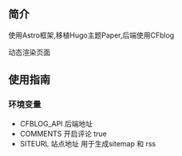 ## 简介
使用Astro框架,移植Hugo主题Paper,后端使用CFblog

动态渲染页面

## 使用指南

### 环境变量

- CFBLOG_API 后端地址
- COMMENTS 开启评论 true
- SITEURL 站点地址 用于生成sitemap 和 rss

